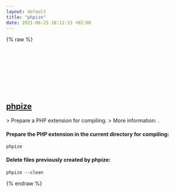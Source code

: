 ```yaml
---
layout: default
title: "phpize"
date: 2021-06-25 18:12:13 +02:00
---
```

{% raw %}
<h2 id="phpize">
  <a href="/en/common/phpize.html">phpize</a> <a href="#phpize"><svg class="icon">
    <use href="/assets/images/unicode_sprite.svg#link" />
  </svg></a>
</h2>
> Prepare a PHP extension for compiling.
> More information: <https://www.php.net/manual/install.pecl.phpize>.

#### Prepare the PHP extension in the current directory for compiling:
```shell
phpize
```
#### Delete files previously created by phpize:
```shell
phpize --clean
```
{% endraw %}